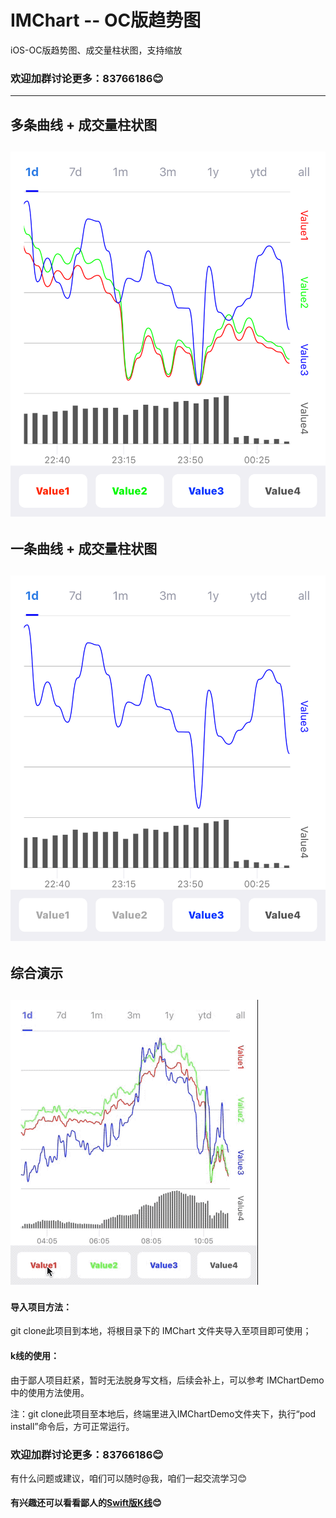 # IMChart -- OC版趋势图
iOS-OC版趋势图、成交量柱状图，支持缩放
### 欢迎加群讨论更多：83766186😊
---

## 多条曲线 + 成交量柱状图
![多条曲线 + 成交量柱状图](https://github.com/GitHub-Life/IMChart/raw/master/Picture/screen_shot0.png)
---
## 一条曲线 + 成交量柱状图
![一条曲线 + 成交量柱状图](https://github.com/GitHub-Life/IMChart/raw/master/Picture/screen_shot1.png)
---
## 综合演示
![综合演示](https://github.com/GitHub-Life/IMChart/raw/master/Picture/composite_demo.gif)
---
#### 导入项目方法：
git clone此项目到本地，将根目录下的 IMChart 文件夹导入至项目即可使用；
#### k线的使用：
由于鄙人项目赶紧，暂时无法脱身写文档，后续会补上，可以参考 IMChartDemo 中的使用方法使用。

注：git clone此项目至本地后，终端里进入IMChartDemo文件夹下，执行“pod install”命令后，方可正常运行。

### 欢迎加群讨论更多：83766186😊
有什么问题或建议，咱们可以随时@我，咱们一起交流学习😊

#### 有兴趣还可以看看鄙人的[Swift版K线](https://github.com/GitHub-Life/IMKLine)😊
